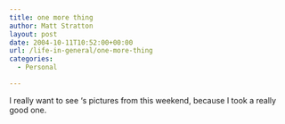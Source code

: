 ```yaml
---
title: one more thing
author: Matt Stratton
layout: post
date: 2004-10-11T10:52:00+00:00
url: /life-in-general/one-more-thing
categories:
  - Personal

---
```

I really want to see &#8216;s pictures from this weekend, because I took a really good one.